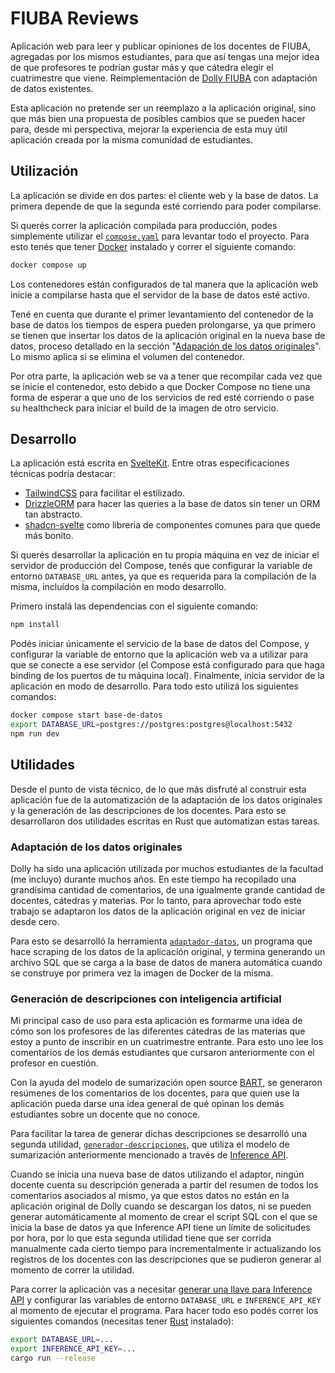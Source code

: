 # FIUBA Reviews

Aplicación web para leer y publicar opiniones de los docentes de FIUBA, agregadas por los mismos estudiantes, para que así tengas una mejor idea de que profesores te podrían gustar más y que cátedra elegir el cuatrimestre que viene. Reimplementación de [Dolly FIUBA](https://dollyfiuba.com) con adaptación de datos existentes.

Esta aplicación no pretende ser un reemplazo a la aplicación original, sino que más bien una propuesta de posibles cambios que se pueden hacer para, desde mi perspectiva, mejorar la experiencia de esta muy útil aplicación creada por la misma comunidad de estudiantes.

## Utilización

La aplicación se divide en dos partes: el cliente web y la base de datos. La primera depende de que la segunda esté corriendo para poder compilarse.

Si querés correr la aplicación compilada para producción, podes simplemente utilizar el [`compose.yaml`](https://github.com/regexPattern/fiuba-reviews/blob/main/compose.yaml) para levantar todo el proyecto. Para esto tenés que tener [Docker](https://www.docker.com/) instalado y correr el siguiente comando:

```bash
docker compose up
```

Los contenedores están configurados de tal manera que la aplicación web inicie a compilarse hasta que el servidor de la base de datos esté activo.

Tené en cuenta que durante el primer levantamiento del contenedor de la base de datos los tiempos de espera pueden prolongarse, ya que primero se tienen que insertar los datos de la aplicación original en la nueva base de datos, proceso detallado en la sección "[Adapación de los datos originales]()". Lo mismo aplica si se elimina el volumen del contenedor.

Por otra parte, la aplicación web se va a tener que recompilar cada vez que se inicie el contenedor, esto debido a que Docker Compose no tiene una forma de esperar a que uno de los servicios de red esté corriendo o pase su healthcheck para iniciar el build de la imagen de otro servicio.

## Desarrollo

La aplicación está escrita en [SvelteKit](https://kit.svelte.dev/). Entre otras especificaciones técnicas podría destacar:
- [TailwindCSS](https://tailwindcss.com/) para facilitar el estilizado.
- [DrizzleORM](https://orm.drizzle.team/) para hacer las queries a la base de datos sin tener un ORM tan abstracto.
- [shadcn-svelte](https://www.shadcn-svelte.com/) como libreria de componentes comunes para que quede más bonito.

Si querés desarrollar la aplicación en tu propia máquina en vez de iniciar el servidor de producción del Compose, tenés que configurar la variable de entorno `DATABASE_URL` antes, ya que es requerida para la compilación de la misma, incluídos la compilación en modo desarrollo.

Primero instalá las dependencias con el siguiente comando:

```bash
npm install
```

Podés iniciar únicamente el servicio de la base de datos del Compose, y configurar la variable de entorno que la aplicación web va a utilizar para que se conecte a ese servidor (el Compose está configurado para que haga binding de los puertos de tu máquina local). Finalmente, inicia servidor de la aplicación en modo de desarrollo. Para todo esto utilizá los siguientes comandos:

```bash
docker compose start base-de-datos
export DATABASE_URL=postgres://postgres:postgres@localhost:5432
npm run dev
```

## Utilidades

Desde el punto de vista técnico, de lo que más disfruté al construir esta aplicación fue de la automatización de la adaptación de los datos originales y la generación de las descripciones de los docentes. Para esto se desarrollaron dos utilidades escritas en Rust que automatizan estas tareas.

### Adaptación de los datos originales

Dolly ha sido una aplicación utilizada por muchos estudiantes de la facultad (me incluyo) durante muchos años. En este tiempo ha recopilado una grandísima cantidad de comentarios, de una igualmente grande cantidad de docentes, cátedras y materias. Por lo tanto, para aprovechar todo este trabajo se adaptaron los datos de la aplicación original en vez de iniciar desde cero.

Para esto se desarrolló la herramienta [`adaptador-datos`](https://github.com/regexPattern/fiuba-reviews/tree/main/crates/adaptador-datos), un programa que hace scraping de los datos de la aplicación original, y termina generando un archivo SQL que se carga a la base de datos de manera automática cuando se construye por primera vez la imagen de Docker de la misma.

### Generación de descripciones con inteligencia artificial

Mi principal caso de uso para esta aplicación es formarme una idea de cómo son los profesores de las diferentes cátedras de las materias que estoy a punto de inscribir en un cuatrimestre entrante. Para esto uno lee los comentarios de los demás estudiantes que cursaron anteriormente con el profesor en cuestión.

Con la ayuda del modelo de sumarización open source [BART](https://huggingface.co/facebook/bart-large-cnn), se generaron resúmenes de los comentarios de los docentes, para que quien use la aplicación pueda darse una idea general de qué opinan los demás estudiantes sobre un docente que no conoce.

Para facilitar la tarea de generar dichas descripciones se desarrolló una segunda utilidad, [`generador-descripciones`](https://github.com/regexPattern/fiuba-reviews/tree/main/crates/generador-descripciones), que utiliza el modelo de sumarización anteriormente mencionado a través de [Inference API](https://huggingface.co/inference-api).

Cuando se inicia una nueva base de datos utilizando el adaptor, ningún docente cuenta su descripción generada a partir del resumen de todos los comentarios asociados al mismo, ya que estos datos no están en la aplicación original de Dolly cuando se descargan los datos, ni se pueden generar automáticamente al momento de crear el script SQL con el que se inicia la base de datos ya que Inference API tiene un límite de solicitudes por hora, por lo que esta segunda utilidad tiene que ser corrida manualmente cada cierto tiempo para incrementalmente ir actualizando los registros de los docentes con las descripciones que se pudieron generar al momento de correr la utilidad.

Para correr la aplicación vas a necesitar [generar una llave para Inference API](https://huggingface.co/docs/api-inference/quicktour) y configurar las variables de entorno `DATABASE_URL` e `INFERENCE_API_KEY` al momento de ejecutar el programa. Para hacer todo eso podés correr los siguientes comandos (necesitas tener [Rust](https://www.rust-lang.org/) instalado):

```bash
export DATABASE_URL=...
export INFERENCE_API_KEY=...
cargo run --release
```
